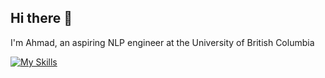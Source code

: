 ## Hi there 👋
I'm Ahmad, an aspiring NLP engineer at the University of British Columbia

[![My Skills](https://skillicons.dev/icons?i=nodejs,html,css,express,anaconda,bash,docker,firebase,git,jest,linux,mysql,php,postgres,postman,py,pytorch,react,supabase,tensorflow,vscode )](https://skillicons.dev)


<!--
**ahmadsm1/ahmadsm1** is a ✨ _special_ ✨ repository because its `README.md` (this file) appears on your GitHub profile.

Here are some ideas to get you started:

- 🔭 I’m currently working on ...
- 🌱 I’m currently learning ...
- 👯 I’m looking to collaborate on ...
- 🤔 I’m looking for help with ...
- 💬 Ask me about ...
- 📫 How to reach me: ...
- 😄 Pronouns: ...
- ⚡ Fun fact: ...
-->
